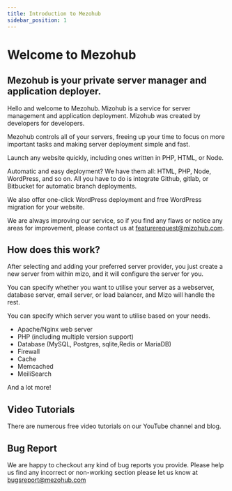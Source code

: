 ```yaml
---
title: Introduction to Mezohub
sidebar_position: 1
---
```

# Welcome to Mezohub

## Mezohub is your private server manager and application deployer.

Hello and welcome to Mezohub. Mizohub is a service for server management and application deployment. Mizohub was created by developers for developers.

Mezohub controls all of your servers, freeing up your time to focus on more important tasks and making server deployment simple and fast.

Launch any website quickly, including ones written in PHP, HTML, or Node.

Automatic and easy deployment? We have them all: HTML, PHP, Node, WordPress, and so on. All you have to do is integrate Github, gitlab, or Bitbucket for automatic branch deployments.

We also offer one-click WordPress deployment and free WordPress migration for your website.

We are always improving our service, so if you find any flaws or notice any areas for improvement, please contact us at featurerequest@mizohub.com.


## How does this work?
After selecting and adding your preferred server provider, you just create a new server from within mizo, and it will configure the server for you.

You can specify whether you want to utilise your server as a webserver, database server, email server, or load balancer, and Mizo will handle the rest.

You can specify which server you want to utilise based on your needs.
 - Apache/Nginx web server
 - PHP (including multiple version support)
 - Database (MySQL, Postgres, sqlite,Redis or MariaDB)
 - Firewall
 - Cache
 - Memcached
 - MeiliSearch
 
And a lot more!

## Video Tutorials

There are numerous free video tutorials on our YouTube channel and blog.

## Bug Report

We are happy to checkout any kind of bug reports you provide. Please help us find any incorrect or non-working section please let us know at bugsreport@mezohub.com

